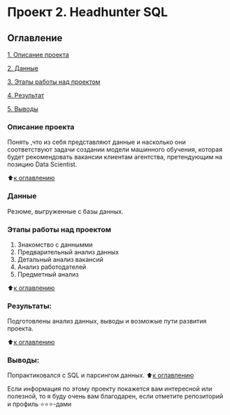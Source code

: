 # Проект 2. Headhunter SQL

## Оглавление  
[1. Описание проекта](https://github.com/Alexander1Konstantinov/DS/tree/main/Project_2/README.md#Описание-проекта)

[2. Данные](https://github.com/Alexander1Konstantinov/DS/tree/main/Project_2/README.md#Данные)      

[3. Этапы работы над проектом](https://github.com/Alexander1Konstantinov/DS/tree/main/Project_2/README.md#Этапы-работы-над-проектом)  

[4. Результат](https://github.com/Alexander1Konstantinov/DS/tree/main/Project_2/README.md#Результат)    

[5. Выводы](https://github.com/Alexander1Konstantinov/DS/tree/main/Project_2/README.md#Выводы)
 

### Описание проекта    
Понять ,что из себя представляют данные и насколько они соответствуют задачи создании модели машинного обучения, которая будет рекомендовать вакансии клиентам агентства, претендующим на позицию Data Scientist.

:arrow_up:[к оглавлению](https://github.com/Alexander1Konstantinov/DS/tree/main/Project_2/README.md#Оглавление)

### Данные
Резюме, выгруженные с базы данных.

### Этапы работы над проектом  
1. Знакомство с даннымми
2. Предварительный анализ данных
3. Детальный анализ вакансий
4. Анализ работодателей
5. Предметный анализ

:arrow_up:[к оглавлению](https://github.com/Alexander1Konstantinov/DS/tree/main/Project_2/README.md#Оглавление)


### Результаты:  
Подготовлены анализ данных, выводы и возможые пути развития проекта.

:arrow_up:[к оглавлению](https://github.com/Alexander1Konstantinov/DS/tree/main/Project_2/README.md#Оглавление)


### Выводы:  
Попрактиковался с SQL и парсингом данных. 
:arrow_up:[к оглавлению](https://github.com/Alexander1Konstantinov/DS/tree/main/Project_2/README.md#Оглавление)


Если информация по этому проекту покажется вам интересной или полезной, то я буду очень вам благодарен, если отметите репозиторий и профиль ⭐️⭐️⭐️-дами
